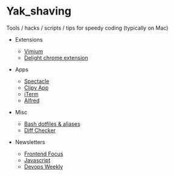 # Yak_shaving
Tools / hacks / scripts / tips for speedy coding (typically on Mac)

- Extensions
    - [Vimium](https://chrome.google.com/webstore/detail/vimium/dbepggeogbaibhgnhhndojpepiihcmeb?hl=en)
    - [Delight chrome extension](https://chrome.google.com/webstore/detail/chrome-delight/hehbgjdnbibkndghdlilefececadokpb/reviews?hl=en)

- Apps
    - [Spectacle](http://spectacleapp.com)
    - [Clipy App](https://clipy-app.com/)
    - [iTerm](https://www.iterm2.com/)
    - [Alfred](https://www.alfredapp.com/)

- Misc
    - [Bash dotfiles & aliases](https://github.com/jonnyparris/dotfiles)
    - [Diff Checker](https://www.diffchecker.com/diff)

- Newsletters
    - [Frontend Focus](https://frontendfoc.us/)
    - [Javascript](https://javascriptweekly.com/)
    - [Devops Weekly](http://www.devopsweekly.com/)
